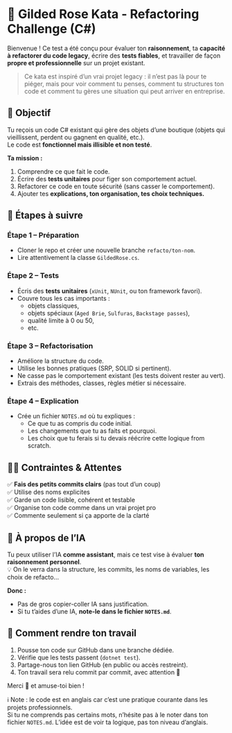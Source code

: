 # 🧠 Gilded Rose Kata - Refactoring Challenge (C#)

Bienvenue ! Ce test a été conçu pour évaluer ton **raisonnement**, ta **capacité à refactorer du code legacy**, écrire des **tests fiables**, et travailler de façon **propre et professionnelle** sur un projet existant.

> Ce kata est inspiré d’un vrai projet legacy : il n’est pas là pour te piéger, mais pour voir comment tu penses, comment tu structures ton code et comment tu gères une situation qui peut arriver en entreprise.

## 🎯 Objectif

Tu reçois un code C# existant qui gère des objets d’une boutique (objets qui vieillissent, perdent ou gagnent en qualité, etc.).  
Le code est **fonctionnel mais illisible et non testé**.

**Ta mission :**
1. Comprendre ce que fait le code.
2. Écrire des **tests unitaires** pour figer son comportement actuel.
3. Refactorer ce code en toute sécurité (sans casser le comportement).
4. Ajouter tes **explications, ton organisation, tes choix techniques.**

## 🧪 Étapes à suivre

### Étape 1 – Préparation
- Cloner le repo et créer une nouvelle branche `refacto/ton-nom`.
- Lire attentivement la classe `GildedRose.cs`.

### Étape 2 – Tests
- Écris des **tests unitaires** (`xUnit`, `NUnit`, ou ton framework favori).
- Couvre tous les cas importants :
  - objets classiques,
  - objets spéciaux (`Aged Brie`, `Sulfuras`, `Backstage passes`),
  - qualité limite à 0 ou 50,
  - etc.

### Étape 3 – Refactorisation
- Améliore la structure du code.
- Utilise les bonnes pratiques (SRP, SOLID si pertinent).
- Ne casse pas le comportement existant (les tests doivent rester au vert).
- Extrais des méthodes, classes, règles métier si nécessaire.

### Étape 4 – Explication
- Crée un fichier `NOTES.md` où tu expliques :
  - Ce que tu as compris du code initial.
  - Les changements que tu as faits et pourquoi.
  - Les choix que tu ferais si tu devais réécrire cette logique from scratch.

## 🧑‍💻 Contraintes & Attentes

✅ **Fais des petits commits clairs** (pas tout d’un coup)  
✅ Utilise des noms explicites  
✅ Garde un code lisible, cohérent et testable  
✅ Organise ton code comme dans un vrai projet pro  
✅ Commente seulement si ça apporte de la clarté

## 🤖 À propos de l’IA

Tu peux utiliser l’IA **comme assistant**, mais ce test vise à évaluer **ton raisonnement personnel**.  
💡 On le verra dans la structure, les commits, les noms de variables, les choix de refacto…

**Donc :**
- Pas de gros copier-coller IA sans justification.
- Si tu t’aides d’une IA, **note-le dans le fichier `NOTES.md`**.

## 🏁 Comment rendre ton travail

1. Pousse ton code sur GitHub dans une branche dédiée.
2. Vérifie que les tests passent (`dotnet test`).
3. Partage-nous ton lien GitHub (en public ou accès restreint).
4. Ton travail sera relu commit par commit, avec attention 👀

Merci 🙌 et amuse-toi bien !

ℹ️ Note : le code est en anglais car c’est une pratique courante dans les projets professionnels.  
Si tu ne comprends pas certains mots, n’hésite pas à le noter dans ton fichier `NOTES.md`. L’idée est de voir ta logique, pas ton niveau d’anglais.
